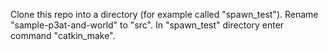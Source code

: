 Clone this repo into a directory (for example called "spawn_test"). Rename "sample-p3at-and-world" to "src". In "spawn_test" directory enter command "catkin_make".

